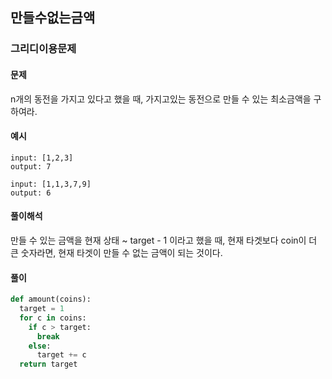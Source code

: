 ## 만들수없는금액

### 그리디이용문제

#### 문제
n개의 동전을 가지고 있다고 했을 때, 가지고있는 동전으로 만들 수 있는 최소금액을 구하여라.

#### 예시
```
input: [1,2,3]
output: 7
```
```
input: [1,1,3,7,9]
output: 6
```

#### 풀이해석
만들 수 있는 금액을 현재 상태 ~ target - 1
이라고 했을 때, 현재 타겟보다 coin이 더 큰 숫자라면, 현재 타겟이 만들 수 없는 금액이 되는 것이다.

#### 풀이
```python
def amount(coins):
  target = 1
  for c in coins:
    if c > target:
      break
    else:
      target += c
  return target
```
